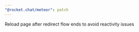 ```yaml
---
"@rocket.chat/meteor": patch
---
```


Reload page after redirect flow ends to avoid reactivity issues
